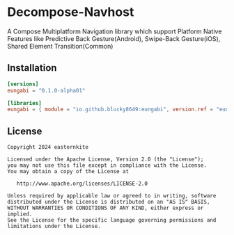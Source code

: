 # Decompose-Navhost
A Compose Multiplatform Navigation library which support Platform Native Features like Predictive Back Gesture(Android), Swipe-Back Gesture(iOS), Shared Element Transition(Common)

## Installation
```toml
[versions]
eungabi = "0.1.0-alpha01"

[libraries]
eungabi = { module = "io.github.blucky8649:eungabi", version.ref = "eungabi" }
```

## License
```
Copyright 2024 easternkite

Licensed under the Apache License, Version 2.0 (the "License");
you may not use this file except in compliance with the License.
You may obtain a copy of the License at

   http://www.apache.org/licenses/LICENSE-2.0

Unless required by applicable law or agreed to in writing, software
distributed under the License is distributed on an "AS IS" BASIS,
WITHOUT WARRANTIES OR CONDITIONS OF ANY KIND, either express or implied.
See the License for the specific language governing permissions and
limitations under the License.
```
